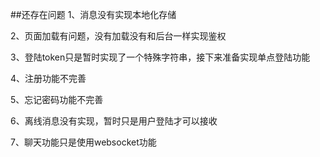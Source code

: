 ##还存在问题
1、消息没有实现本地化存储

2、页面加载有问题，没有加载没有和后台一样实现鉴权

3、登陆token只是暂时实现了一个特殊字符串，接下来准备实现单点登陆功能

4、注册功能不完善

5、忘记密码功能不完善

6、离线消息没有实现，暂时只是用户登陆才可以接收

7、聊天功能只是使用websocket功能